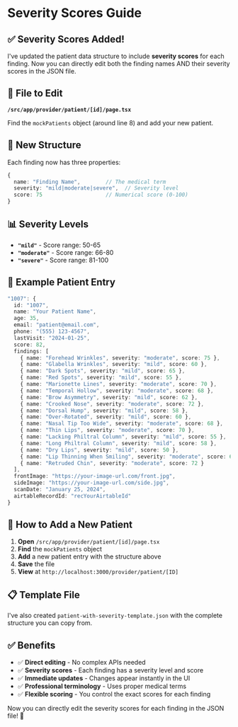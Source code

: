 # Severity Scores Guide

## ✅ Severity Scores Added!

I've updated the patient data structure to include **severity scores** for each finding. Now you can directly edit both the finding names AND their severity scores in the JSON file.

## 📁 File to Edit

**`/src/app/provider/patient/[id]/page.tsx`**

Find the `mockPatients` object (around line 8) and add your new patient.

## 🔧 New Structure

Each finding now has three properties:

```typescript
{
  name: "Finding Name",        // The medical term
  severity: "mild|moderate|severe",  // Severity level
  score: 75                    // Numerical score (0-100)
}
```

## 📊 Severity Levels

- **`"mild"`** - Score range: 50-65
- **`"moderate"`** - Score range: 66-80
- **`"severe"`** - Score range: 81-100

## 🎯 Example Patient Entry

```typescript
"1007": {
  id: "1007",
  name: "Your Patient Name",
  age: 35,
  email: "patient@email.com",
  phone: "(555) 123-4567",
  lastVisit: "2024-01-25",
  score: 82,
  findings: [
    { name: "Forehead Wrinkles", severity: "moderate", score: 75 },
    { name: "Glabella Wrinkles", severity: "mild", score: 60 },
    { name: "Dark Spots", severity: "mild", score: 65 },
    { name: "Red Spots", severity: "mild", score: 55 },
    { name: "Marionette Lines", severity: "moderate", score: 70 },
    { name: "Temporal Hollow", severity: "moderate", score: 68 },
    { name: "Brow Asymmetry", severity: "mild", score: 62 },
    { name: "Crooked Nose", severity: "moderate", score: 72 },
    { name: "Dorsal Hump", severity: "mild", score: 58 },
    { name: "Over-Rotated", severity: "mild", score: 60 },
    { name: "Nasal Tip Too Wide", severity: "moderate", score: 68 },
    { name: "Thin Lips", severity: "moderate", score: 70 },
    { name: "Lacking Philtral Column", severity: "mild", score: 55 },
    { name: "Long Philtral Column", severity: "mild", score: 58 },
    { name: "Dry Lips", severity: "mild", score: 50 },
    { name: "Lip Thinning When Smiling", severity: "moderate", score: 65 },
    { name: "Retruded Chin", severity: "moderate", score: 72 }
  ],
  frontImage: "https://your-image-url.com/front.jpg",
  sideImage: "https://your-image-url.com/side.jpg",
  scanDate: "January 25, 2024",
  airtableRecordId: "recYourAirtableId"
}
```

## 🚀 How to Add a New Patient

1. **Open** `/src/app/provider/patient/[id]/page.tsx`
2. **Find** the `mockPatients` object
3. **Add** a new patient entry with the structure above
4. **Save** the file
5. **View** at `http://localhost:3000/provider/patient/[ID]`

## 📋 Template File

I've also created `patient-with-severity-template.json` with the complete structure you can copy from.

## ✅ Benefits

- ✅ **Direct editing** - No complex APIs needed
- ✅ **Severity scores** - Each finding has a severity level and score
- ✅ **Immediate updates** - Changes appear instantly in the UI
- ✅ **Professional terminology** - Uses proper medical terms
- ✅ **Flexible scoring** - You control the exact scores for each finding

Now you can directly edit the severity scores for each finding in the JSON file! 🎯







